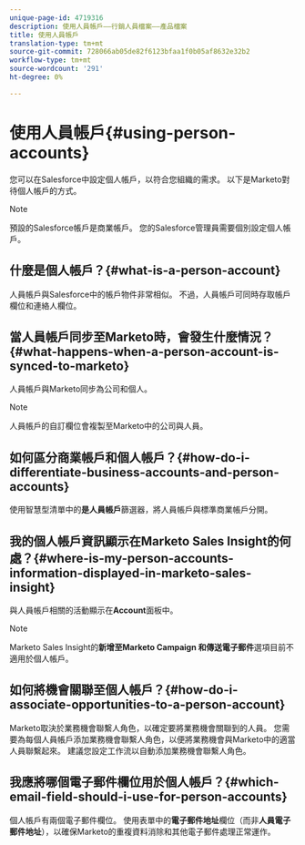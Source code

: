 ```yaml
---
unique-page-id: 4719316
description: 使用人員帳戶——行銷人員檔案——產品檔案
title: 使用人員帳戶
translation-type: tm+mt
source-git-commit: 728066ab05de82f6123bfaa1f0b05af8632e32b2
workflow-type: tm+mt
source-wordcount: '291'
ht-degree: 0%

---
```



# 使用人員帳戶{#using-person-accounts}

您可以在Salesforce中設定個人帳戶，以符合您組織的需求。 以下是Marketo對待個人帳戶的方式。

>[!NOTE]
>
>預設的Salesforce帳戶是商業帳戶。 您的Salesforce管理員需要個別設定個人帳戶。

## 什麼是個人帳戶？{#what-is-a-person-account}

人員帳戶與Salesforce中的帳戶物件非常相似。 不過，人員帳戶可同時存取帳戶欄位和連絡人欄位。

## 當人員帳戶同步至Marketo時，會發生什麼情況？{#what-happens-when-a-person-account-is-synced-to-marketo}

人員帳戶與Marketo同步為公司和個人。

>[!NOTE]
>
>人員帳戶的自訂欄位會複製至Marketo中的公司與人員。

## 如何區分商業帳戶和個人帳戶？{#how-do-i-differentiate-business-accounts-and-person-accounts}

使用智慧型清單中的&#x200B;**是人員帳戶**&#x200B;篩選器，將人員帳戶與標準商業帳戶分開。

## 我的個人帳戶資訊顯示在Marketo Sales Insight的何處？{#where-is-my-person-accounts-information-displayed-in-marketo-sales-insight}

與人員帳戶相關的活動顯示在&#x200B;**Account**&#x200B;面板中。

>[!NOTE]
>
>Marketo Sales Insight的**新增至Marketo Campaign **和**傳送電子郵件**選項目前不適用於個人帳戶。

## 如何將機會關聯至個人帳戶？{#how-do-i-associate-opportunities-to-a-person-account}

Marketo取決於業務機會聯繫人角色，以確定要將業務機會關聯到的人員。 您需要為每個人員帳戶添加業務機會聯繫人角色，以便將業務機會與Marketo中的適當人員聯繫起來。 建議您設定工作流以自動添加業務機會聯繫人角色。

## 我應將哪個電子郵件欄位用於個人帳戶？{#which-email-field-should-i-use-for-person-accounts}

個人帳戶有兩個電子郵件欄位。 使用表單中的&#x200B;**電子郵件地址**&#x200B;欄位（而非&#x200B;**人員電子郵件地址**），以確保Marketo的重複資料消除和其他電子郵件處理正常運作。
